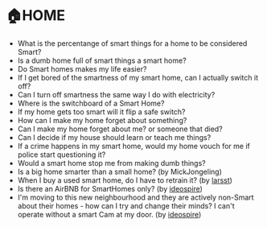 # 🏠HOME

- What is the percentange of smart things for a home to be considered Smart?
- Is a dumb home full of smart things a smart home?
- Do Smart homes makes my life easier?
- If I get bored of the smartness of my smart home, can I actually switch it off?
- Can I turn off smartness the same way I do with electricity?
- Where is the switchboard of a Smart Home?
- If my home gets too smart will it flip a safe switch?
- How can I make my home forget about something?
- Can I make my home forget about me? or someone that died?
- Can I decide if my house should learn or teach me things?
- If a crime happens in my smart home, would my home vouch for me if police start questioning it?
- Would a smart home stop me from making dumb things?
- Is a big home smarter than a small home? (by MickJongeling)
- When I buy a used smart home, do I have to retrain it? (by [larsst](https://github.com/larsst))
- Is there an AirBNB for SmartHomes only? (by [ideospire](https://github.com/ideospire))
- I'm moving to this new neighbourhood and they are actively non-Smart about their homes - how can I try and change their minds? I can't operate without a smart Cam at my door. (by [ideospire](https://github.com/ideospire))
